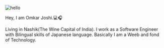
![hello](https://github.com/omkarjoshihere/omkarjoshihere/assets/97440357/12dd4f45-72e3-46f0-aa2c-1d382e7ac809)

Hey, I am Omkar Joshi.💻🎧

Living in Nashik(The Wine Capital of India). 
I work as a Software Engineer with Bilingual skills of Japanese language. Basically I am a Weeb and fond of Technology. 
